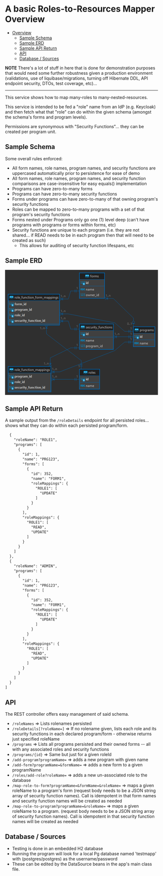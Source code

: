# A basic Roles-to-Resources Mapper Overview

<!-- TOC -->
* [Overview](#overview)
  * [Sample Schema](#sample-schema)
  * [Sample ERD](#sample-erd)
  * [Sample API Return](#sample-api-return)
  * [API](#api)
  * [Database / Sources](#database--sources)
<!-- TOC -->

**NOTE**
There's a lot of stuff in here that is done for demonstration purposes that would need
some further robustness given a production environment (validations, use of liquibase/migrations, turning off Hibernate
DDL, API endpoint security, DTOs, test coverage, etc)...

---

This service shows how to map many-roles to many-nested-resources.

This service is intended to be fed a "role" name from an IdP (e.g. Keycloak) and then fetch what that "role"
can do within the given schema (amongst the schema's forms and program levels).

Permissions are synonymous with "Security Functions"... they can be created per program unit.

## Sample Schema

Some overall rules enforced:

* All form names, role names, program names, and security functions are uppercased automatically prior to persistence
  for ease of demo
* All form names, role names, program names, and security function comparisons are case-insensitive for easy equals()
  implementation
* Programs can have zero-to-many forms
* Programs can have zero-to-many security functions
* Forms under programs can have zero-to-many of that owning program's security functions
* Roles can be mapped to zero-to-many programs with a set of that program's security functions
* Forms nested under Programs only go one (1) level deep (can't have programs with programs or forms within forms, etc)
* Security functions are unique to each program (i.e. they are not shared... if READ needs to be in each program then
  that will need to be created as such)
    * This allows for auditing of security function lifespans, etc

## Sample ERD

![testmapp - public.png](testmapp%20-%20public.png)

## Sample API Return

A sample output from the `/roleDetails` endpoint for all persisted roles... shows what they can do within each persisted program/form.

```agsl
  {
    "roleName": "ROLE1",
    "programs": [
      {
        "id": 1,
        "name": "PRG123",
        "forms": [
          {
            "id": 352,
            "name": "FORM1",
            "roleMappings": {
              "ROLE1": [
                "UPDATE"
              ]
            }
          }
        ],
        "roleMappings": {
          "ROLE1": [
            "READ",
            "UPDATE"
          ]
        }
      }
    ]
  },
  {
    "roleName": "ADMIN",
    "programs": [
      {
        "id": 1,
        "name": "PRG123",
        "forms": [
          {
            "id": 352,
            "name": "FORM1",
            "roleMappings": {
              "ROLE1": [
                "UPDATE"
              ]
            }
          }
        ],
        "roleMappings": {
          "ROLE1": [
            "READ",
            "UPDATE"
          ]
        }
      }
    ]
  }
]
```

## API

The REST controller offers easy management of said schema.

- `/roleNames` => Lists rolenames persisted
- `/roleDetails[?roleName=]` => If no rolename given, lists each role and its security functions in each declared
  program/form - otherwise returns just specified roleName
- `/programs` => Lists all programs persisted and their owned forms -- all with any associated roles and security
  functions
- `/programs/{id}` => Same but just for a given roleId
- `/add-program?programName=` => adds a new program with given name
- `/add-form?programName=&formName=` => adds a new form to a given programName
- `/roles/add-role?roleName=` => adds a new un-associated role to the database
- `/map-role-to-form?programName=&formName=&roleName=` => maps a given roleName to a program's form (request body needs
  to be a JSON string array of security function names). Call is idempotent in that form names and security function
  names will be created as needed
- `/map-role-to-program?programName=&roleName=` => maps a given roleName to a program.  (request body needs
  to be a JSON string array of security function names). Call is idempotent in that security function
  names will be created as needed

## Database / Sources

- Testing is done in an embedded H2 database
- Running the program will look for a local Pg database named 'testmapp' with (postgres/postgres) as the username/password
- These can be edited by the DataSource beans in the app's main class file.